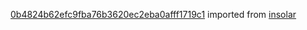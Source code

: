 [0b4824b62efc9fba76b3620ec2eba0afff1719c1](https://github.com/insolar/insolar/commit/0b4824b62efc9fba76b3620ec2eba0afff1719c1) imported from [insolar](https://github.com/insolar/insolar)

